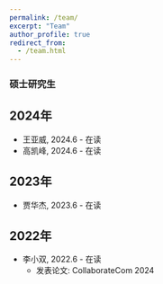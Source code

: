 ```yaml
---
permalink: /team/
excerpt: "Team"
author_profile: true
redirect_from: 
  - /team.html
---
```


### 硕士研究生
## 2024年
- 王亚威, 2024.6 - 在读
- 高凯峰, 2024.6 - 在读
## 2023年
- 贾华杰, 2023.6 - 在读
## 2022年
- 李小双, 2022.6 - 在读
  - 发表论文: CollaborateCom 2024
